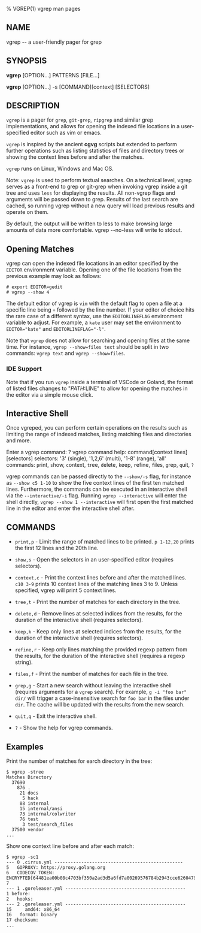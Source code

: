 % VGREP(1) vgrep man pages

## NAME

vgrep -- a user-friendly pager for grep

## SYNOPSIS

**vgrep** [OPTION...] PATTERNS [FILE...]

**vgrep** [OPTION...] -s [COMMAND][context] [SELECTORS]

## DESCRIPTION

`vgrep` is a pager for `grep`, `git-grep`, `ripgrep` and similar grep implementations, and allows for opening the indexed file locations in a user-specified editor such as vim or emacs.

`vgrep` is inspired by the ancient **cgvg** scripts but extended to perform further operations such as listing statistics of files and directory trees or showing the context lines before and after the matches.

`vgrep` runs on Linux, Windows and Mac OS.

Note: `vgrep` is used to perform textual searches. On a technical level, vgrep serves as a front-end to grep or git-grep when invoking vgrep inside a git tree and uses `less` for displaying the results. All non-vgrep flags and arguments will be passed down to grep. Results of the last search are cached, so running vgrep without a new query will load previous results and operate on them.

By default, the output will be written to less to make browsing large amounts of data more comfortable. vgrep --no-less will write to stdout.

## Opening Matches

vgrep can open the indexed file locations in an editor specified by the `EDITOR` environment variable. Opening one of the file locations from the previous example may look as follows:

```
# export EDITOR=gedit
# vgrep --show 4
```

The default editor of vgrep is `vim` with the default flag to open a file at a specific line being `+` followed by the line number. If your editor of choice hits the rare case of a different syntax, use the `EDITORLINEFLAG` environment variable to adjust. For example, a `kate` user may set the environment to `EDITOR="kate"` and `EDITORLINEFLAG="-l"`.

Note that `vgrep` does not allow for searching and opening files at the same time. For instance, `vgrep --show=files text` should be split in two commands: `vgrep text` and `vgrep --show=files`.

### IDE Support

Note that if you run `vgrep` inside a terminal of VSCode or Goland, the format of listed files changes to "$PATH:$LINE" to allow for opening the matches in the editor via a simple mouse click.


## Interactive Shell

Once vgreped, you can perform certain operations on the results such as limiting the range of indexed matches, listing matching files and directories and more.

Enter a vgrep command: ?
vgrep command help: command[context lines] [selectors]
         selectors: '3' (single), '1,2,6' (multi), '1-8' (range), 'all'
          commands: `p`rint, `s`how, `c`ontext, `t`ree, `d`elete, `k`eep, `r`efine, `f`iles, `g`rep, `q`uit, `?`

vgrep commands can be passed directly to the `--show/-s` flag, for instance as `--show c5 1-10` to show the five context lines of the first ten matched lines. Furthermore, the commands can be executed in an interactive shell via the `--interactive/-i` flag. Running `vgrep --interactive` will enter the shell directly, `vgrep --show 1 --interactive` will first open the first matched line in the editor and enter the interactive shell after.

## COMMANDS

* `print,p` - Limit the range of matched lines to be printed. `p 1-12,20` prints the first 12 lines and the 20th line.

* `show,s` - Open the selectors in an user-specified editor (requires selectors).

* `context,c` - Print the context lines before and after the matched lines. `c10 3-9` prints 10 context lines of the matching lines 3 to 9. Unless specified, vgrep will print 5 context lines.

* `tree,t` - Print the number of matches for each directory in the tree.

* `delete,d` - Remove lines at selected indices from the results, for the duration of the interactive shell (requires selectors).

* `keep,k` - Keep only lines at selected indices from the results, for the duration of the interactive shell (requires selectors).

* `refine,r` - Keep only lines matching the provided regexp pattern from the results, for the duration of the interactive shell (requires a regexp string).

* `files,f` - Print the number of matches for each file in the tree.

* `grep,g` - Start a new search without leaving the interactive shell (requires arguments for a `vgrep` search). For example, `g -i "foo bar" dir/` will trigger a case-insensitive search for `foo bar` in the files under `dir`. The cache will be updated with the results from the new search.

* `quit,q` - Exit the interactive shell.

* `?` - Show the help for vgrep commands.


## Examples

Print the number of matches for earch directory in the tree:
```
$ vgrep -stree
Matches Directory
  37690 
    876 .
     21 docs
      5 hack
     88 internal
     15 internal/ansi
     73 internal/colwriter
     76 test
      3 test/search_files
  37500 vendor
...
```

Show one context line before and after each match:
```
$ vgrep -sc1
--- 0 .cirrus.yml ------------------------------------------------
5   GOPROXY: https://proxy.golang.org
6   CODECOV_TOKEN: ENCRYPTED[64481ea00b08c4703bf350a2ad3d5a6fd7a00269576784b2943cce62604798e88f532e19fb66859fa68f43dbd4a0df15]
7 
--- 1 .goreleaser.yml ---------------------------------------------
1 before:
2   hooks:
--- 2 .goreleaser.yml ---------------------------------------------
15     amd64: x86_64
16   format: binary
17 checksum:
...
```
